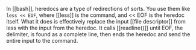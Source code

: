 In [[bash]], heredocs are a type of redirections of sorts. You use them like `less << EOF`, where [[less]] is the command, and << EOF is the heredoc itself. What it does is effectively replace the input [[file descriptor]] from less with the input from the heredoc. It calls [[readline()]] until EOF, the delimiter, is found as a complete line, then ends the heredoc and send the entire input to the command.